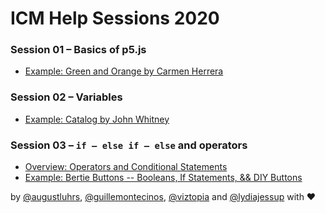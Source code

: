 # ICM Help Sessions 2020

### Session 01 – Basics of p5.js
* [Example: Green and Orange by Carmen Herrera](https://github.com/itpresidents/icm-help-sessions-2020/blob/master/session-01/session-01.md)
### Session 02 – Variables
* [Example: Catalog by John Whitney](https://github.com/itpresidents/icm-help-sessions-2020/blob/master/session-02/session-02.md)
### Session 03 – `if – else if – else` and operators
* [Overview: Operators and Conditional Statements](https://github.com/itpresidents/icm-help-sessions-2020/blob/master/session-03/session-03.md)
* [Example: Bertie Buttons -- Booleans, If Statements, && DIY Buttons](https://github.com/itpresidents/icm-help-sessions-2020/blob/master/session-03/session-03-example.md)


by [@augustluhrs](https://github.com/augustluhrs), [@guillemontecinos](https://github.com/guillemontecinos), [@viztopia](https://github.com/viztopia) and [@lydiajessup](https://github.com/lydiajessup) with :heart: